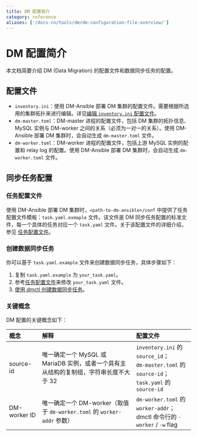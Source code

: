 ```yaml
---
title: DM 配置简介
category: reference
aliases: ['/docs-cn/tools/dm/dm-configuration-file-overview/']
---
```


# DM 配置简介

本文档简要介绍 DM (Data Migration) 的配置文件和数据同步任务的配置。

## 配置文件

- `inventory.ini`：使用 DM-Ansible 部署 DM 集群的配置文件。需要根据所选用的集群拓扑来进行编辑。详见[编辑 `inventory.ini` 配置文件](/v3.0/how-to/deploy/data-migration-with-ansible.md#第-7-步编辑-inventoryini-配置文件)。
- `dm-master.toml`：DM-master 进程的配置文件，包括 DM 集群的拓扑信息、MySQL 实例与 DM-worker 之间的关系（必须为一对一的关系）。使用 DM-Ansible 部署 DM 集群时，会自动生成 `dm-master.toml` 文件。
- `dm-worker.toml`：DM-worker 进程的配置文件，包括上游 MySQL 实例的配置和 relay log 的配置。使用 DM-Ansible 部署 DM 集群时，会自动生成 `dm-worker.toml` 文件。

## 同步任务配置

### 任务配置文件

使用 DM-Ansible 部署 DM 集群时，`<path-to-dm-ansible>/conf` 中提供了任务配置文件模板：`task.yaml.exmaple` 文件。该文件是 DM 同步任务配置的标准文件，每一个具体的任务对应一个 `task.yaml` 文件。关于该配置文件的详细介绍，参见 [任务配置文件](/v3.0/reference/tools/data-migration/configure/task-configuration-file.md)。

### 创建数据同步任务

你可以基于 `task.yaml.example` 文件来创建数据同步任务，具体步骤如下：

1. 复制 `task.yaml.example` 为 `your_task.yaml`。
2. 参考[任务配置文件](/v3.0/reference/tools/data-migration/configure/task-configuration-file.md)来修改 `your_task.yaml` 文件。
3. [使用 dmctl 创建数据同步任务](/v3.0/reference/tools/data-migration/manage-tasks.md#创建数据同步任务)。

### 关键概念

DM 配置的关键概念如下：

| 概念         | 解释          | 配置文件        |
| :------------ | :------------ | :------------------ |
| source-id  | 唯一确定一个 MySQL 或 MariaDB 实例，或者一个具有主从结构的复制组，字符串长度不大于 32 | `inventory.ini` 的 `source_id`；<br> `dm-master.toml` 的 `source-id`；<br> `task.yaml` 的 `source-id` |
| DM-worker ID | 唯一确定一个 DM-worker（取值于 `dm-worker.toml` 的 `worker-addr` 参数） | `dm-worker.toml` 的 `worker-addr`；<br> dmctl 命令行的 `-worker` / `-w` flag |
